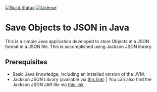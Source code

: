 [![Build Status](https://travis-ci.org/codecentric/springboot-sample-app.svg?branch=master)](https://travis-ci.org/codecentric/springboot-sample-app)
[![License](https://img.shields.io/:license-gnu-blue.svg)](#)

# Save Objects to JSON in Java

This is a simple Java application developed to store Objects in a JSON format in a JSON file. This is accomplished using Jackson JSON library.
 
## Prerequisites

* Basic Java knowledge, including an installed version of the JVM.
* Jackson JSON Library (available via [this link](http://tutorials.jenkov.com/java-json/jackson-installation.html)) | You can also find the Jackson JSON JAR file via [this link](https://jar-download.com/artifacts/com.fasterxml.jackson.core)
